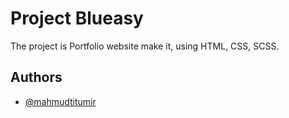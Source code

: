 
# Project Blueasy

The project is Portfolio website make it, using HTML, CSS, SCSS.



## Authors

- [@mahmudtitumir](https://www.github.com/mahmudtitumir)

